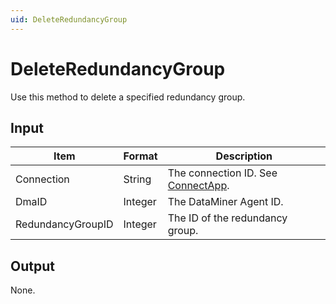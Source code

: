 ```yaml
---
uid: DeleteRedundancyGroup
---
```


# DeleteRedundancyGroup

Use this method to delete a specified redundancy group.

## Input

| Item              | Format  | Description                                          |
|-------------------|---------|------------------------------------------------------|
| Connection        | String  | The connection ID. See [ConnectApp](xref:ConnectApp). |
| DmaID             | Integer | The DataMiner Agent ID.                              |
| RedundancyGroupID | Integer | The ID of the redundancy group.                      |

## Output

None.
